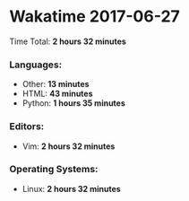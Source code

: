 # Wakatime 2017-06-27

Time Total: **2 hours 32 minutes**

### Languages:
- Other: **13 minutes** 
- HTML: **43 minutes** 
- Python: **1 hours 35 minutes** 

### Editors:
- Vim: **2 hours 32 minutes** 

### Operating Systems:
- Linux: **2 hours 32 minutes** 

